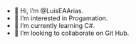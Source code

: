 - 👋 Hi, I’m @LuisEAArias.
- 👀 I’m interested in Progamation.
- 🌱 I’m currently learning C#.
- 💞️ I’m looking to collaborate on Git Hub.

<!---
LuisEAArias/LuisEAArias is a ✨ special ✨ repository because its `README.md` (this file) appears on your GitHub profile.
You can click the Preview link to take a look at your changes.
--->
